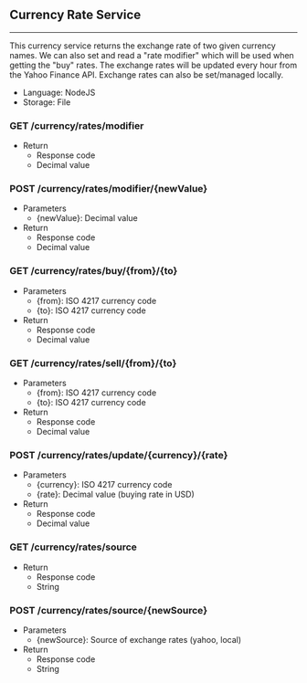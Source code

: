 ## Currency Rate Service

---
This currency service returns the exchange rate of two given currency names. We can also set and read a "rate modifier" which will be used when getting the "buy" rates. The exchange rates will be updated every hour from the Yahoo Finance API. Exchange rates can also be set/managed locally.

* Language: NodeJS
* Storage: File

### GET /currency/rates/modifier
* Return
    * Response code
    * Decimal value

### POST /currency/rates/modifier/{newValue}
* Parameters
    * {newValue}: Decimal value
* Return
    * Response code
    * Decimal value
    
### GET /currency/rates/buy/{from}/{to}
* Parameters
    * {from}: ISO 4217 currency code
    * {to}: ISO 4217 currency code
* Return
    * Response code
    * Decimal value

### GET /currency/rates/sell/{from}/{to}
* Parameters
    * {from}: ISO 4217 currency code
    * {to}: ISO 4217 currency code
* Return
    * Response code
    * Decimal value

### POST /currency/rates/update/{currency}/{rate}
* Parameters
    * {currency}: ISO 4217 currency code
    * {rate}: Decimal value (buying rate in USD)
* Return
    * Response code
    * Decimal value

### GET /currency/rates/source
* Return
    * Response code
    * String

### POST /currency/rates/source/{newSource}
* Parameters
    * {newSource}: Source of exchange rates (yahoo, local)
* Return
    * Response code
    * String